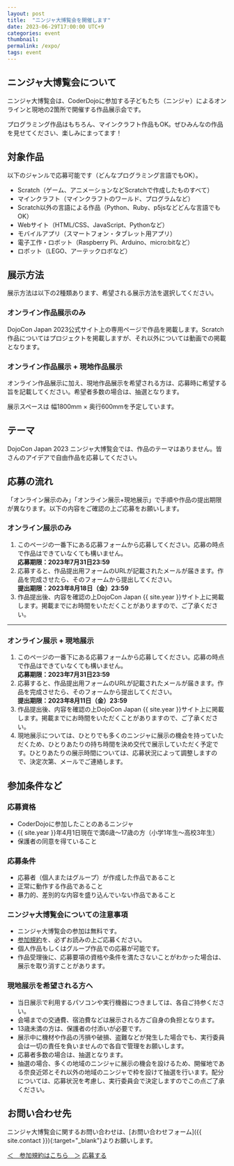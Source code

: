 ```yaml
---
layout: post
title:  "ニンジャ大博覧会を開催します"
date: 2023-06-29T17:00:00 UTC+9
categories: event
thumbnail: 
permalink: /expo/
tags: event
---
```

## ニンジャ大博覧会について 
ニンジャ大博覧会は、CoderDojoに参加する子どもたち（ニンジャ）によるオンラインと現地の2箇所で開催する作品展示会です。

プログラミング作品はもちろん、マインクラフト作品もOK。ぜひみんなの作品を見せてください、楽しみにまってます！

## 対象作品
以下のジャンルで応募可能です（どんなプログラミング言語でもOK）。
- Scratch（ゲーム、アニメーションなどScratchで作成したものすべて）
- マインクラフト（マインクラフトのワールド、プログラムなど）
- Scratch以外の言語による作品（Python、Ruby、p5jsなどどんな言語でもOK）
- Webサイト（HTML/CSS、JavaScript、Pythonなど）
- モバイルアプリ（スマートフォン・タブレット用アプリ）
- 電子工作・ロボット（Raspberry Pi、Arduino、micro:bitなど）
- ロボット（LEGO、アーテックロボなど）

## 展示方法
展示方法は以下の2種類あります、希望される展示方法を選択してください。

### オンライン作品展示のみ  
DojoCon Japan 2023公式サイト上の専用ページで作品を掲載します。Scratch作品についてはプロジェクトを掲載しますが、それ以外については動画での掲載となります。

### オンライン作品展示 + 現地作品展示  
オンライン作品展示に加え、現地作品展示を希望される方は、応募時に希望する旨を記載してください。希望者多数の場合は、抽選となります。

展示スペースは 幅1800mm × 奥行600mmを予定しています。

## テーマ
DojoCon Japan 2023 ニンジャ大博覧会では、作品のテーマはありません。皆さんのアイデアで自由作品を応募してください。

## 応募の流れ
「オンライン展示のみ」「オンライン展示+現地展示」で手順や作品の提出期限が異なります。以下の内容をご確認の上ご応募をお願いします。

### **オンライン展示のみ**
1. このページの一番下にある応募フォームから応募してください。応募の時点で作品はできていなくても構いません。  
**応募期限：2023年7月31日23:59**
2. 応募すると、作品提出用フォームのURLが記載されたメールが届きます。作品を完成させたら、そのフォームから提出してください。  
**提出期限：2023年8月18日（金）23:59**
3. 作品提出後、内容を確認の上DojoCon Japan {{ site.year }}サイト上に掲載します。掲載までにお時間をいただくことがありますので、ご了承ください。

---
 
### **オンライン展示 + 現地展示**
1. このページの一番下にある応募フォームから応募してください。応募の時点で作品はできていなくても構いません。  
**応募期限：2023年7月31日23:59**
2. 応募すると、作品提出用フォームのURLが記載されたメールが届きます。作品を完成させたら、そのフォームから提出してください。  
**提出期限：2023年8月11日（金）23:59**
3. 作品提出後、内容を確認の上DojoCon Japan {{ site.year }}サイト上に掲載します。掲載までにお時間をいただくことがありますので、ご了承ください。
4. 現地展示については、ひとりでも多くのニンジャに展示の機会を持っていただくため、ひとりあたりの持ち時間を決め交代で展示していただく予定です。ひとりあたりの展示時間については、応募状況によって調整しますので、決定次第、メールでご連絡します。

## 参加条件など
### 応募資格
- CoderDojoに参加したことのあるニンジャ
- {{ site.year }}年4月1日現在で満6歳～17歳の方（小学1年生～高校3年生）
- 保護者の同意を得ていること

### 応募条件
- 応募者（個人またはグループ）が作成した作品であること
- 正常に動作する作品であること
- 暴力的、差別的な内容を盛り込んでいない作品であること

### ニンジャ大博覧会についての注意事項
- ニンジャ大博覧会の参加は無料です。
- [参加規約](/expo/terms-and-conditions)を、必ずお読みの上ご応募ください。
- 個人作品もしくはグループ作品での応募が可能です。
- 作品受理後に、応募要項の資格や条件を満たさないことがわかった場合は、展示を取り消すことがあります。

### 現地展示を希望される方へ
- 当日展示で利用するパソコンや実行機器につきましては、各自ご持参ください。
- 会場までの交通費、宿泊費などは展示される方ご自身の負担となります。
- 13歳未満の方は、保護者の付添いが必要です。
- 展示中に機材や作品の汚損や破損、盗難などが発生した場合でも、実行委員会は一切の責任を負いませんので各自で管理をお願いします。
- 応募者多数の場合は、抽選となります。
- 抽選の場合、多くの地域のニンジャに展示の機会を設けるため、開催地である奈良近郊とそれ以外の地域のニンジャで枠を設けて抽選を行います。配分については、応募状況を考慮し、実行委員会で決定しますのでこの点ご了承ください。

## お問い合わせ先
ニンジャ大博覧会に関するお問い合わせは、[お問い合わせフォーム]({{ site.contact }}){:target="_blank"}よりお願いします。

<div class='entry'>
    <a href='/expo/terms-and-condition' class='condition'>＜　参加規約はこちら　＞</a>
    <a href="https://forms.gle/oSmJY1rf6pPUyMNU8" class="button" rel="noopener">応募する</a>
</div>
